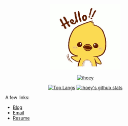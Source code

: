 <center>

<p style="height:100px">

[![hello~](https://github.com/ihoey/ihoey/raw/master/hello.gif)](https://blog.ihoey.com)

</p>

[![ihoey](https://count.getloli.com/get/@ihoey)](https://blog.ihoey.com)

[![Top Langs](https://github-readme-stats.vercel.app/api/top-langs/?username=ihoey&hide=html,css)](https://blog.ihoey.com) [![Ihoey's github stats](https://github-readme-stats.vercel.app/api?username=ihoey&theme=cobalt)](https://blog.ihoey.com)

</center>

A few links:

- [Blog](https://blog.ihoey.com)
- [Email](mailto:mail@ihoey.com)
- [Resume](https://resume.ihoey.com)

<!-- <style>
img[alt="hello~"] {
    width: 150px;
}

img[alt="Top Langs"] {
    height: 195px;
}
</style> -->
